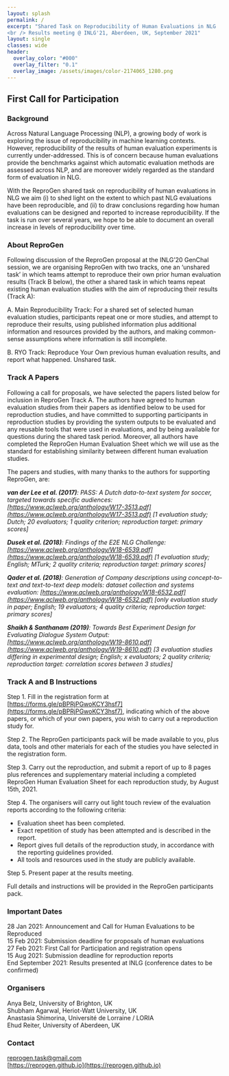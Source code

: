 ```yaml
---
layout: splash
permalink: /
excerpt: "Shared Task on Reproducibility of Human Evaluations in NLG
<br /> Results meeting @ INLG'21, Aberdeen, UK, September 2021"
layout: single
classes: wide
header:
  overlay_color: "#000"
  overlay_filter: "0.1"
  overlay_image: /assets/images/color-2174065_1280.png
---
```


## First Call for Participation

### Background

Across Natural Language Processing (NLP), a growing body of work is exploring the issue of reproducibility in machine learning contexts. However, reproducibility of the results of human evaluation experiments is currently under-addressed. This is of concern because human evaluations provide the benchmarks against which automatic evaluation methods are assessed across NLP, and are moreover widely regarded as the standard form of evaluation in NLG. 

With the ReproGen shared task on reproducibility of human evaluations in NLG we aim (i) to shed light on the extent to which past NLG evaluations have been reproducible, and (ii) to draw conclusions regarding how human evaluations can be designed and reported to increase reproducibility. If the task is run over several years, we hope to be able to document an overall increase in levels of reproducibility over time.

### About ReproGen

Following discussion of the ReproGen proposal at the INLG’20 GenChal session, we are organising ReproGen with two tracks, one an ‘unshared task’ in which teams attempt to reproduce their own prior human evaluation results (Track B below), the other a shared task in which teams repeat existing human evaluation studies with the aim of reproducing their results (Track A):

A. Main Reproducibility Track: For a shared set of selected human evaluation studies, participants repeat one or more studies, and attempt to reproduce their results, using published information plus additional information and resources provided by the authors, and making common-sense assumptions where information is still incomplete.

B. RYO Track: Reproduce Your Own previous human evaluation results, and report what happened. Unshared task. 

### Track A Papers

Following a call for proposals, we have selected the papers listed below for inclusion in ReproGen Track A. The authors have agreed to human evaluation studies from their papers as identified below to be used for reproduction studies, and have committed to supporting participants in reproduction studies by providing the system outputs to be evaluated and any reusable tools that were used in evaluations, and by being available for questions during the shared task period. Moreover, all authors have completed the ReproGen Human Evaluation Sheet which we will use as the standard for establishing similarity between different human evaluation studies.

The papers and studies, with many thanks to the authors for supporting ReproGen, are:

<i><b>van der Lee et al. (2017)</b>: PASS: A Dutch data-to-text system for soccer, targeted towards specific audiences: [https://www.aclweb.org/anthology/W17-3513.pdf](https://www.aclweb.org/anthology/W17-3513.pdf) [1 evaluation study; Dutch; 20 evaluators; 1 quality criterion; reproduction target: primary scores]</i>

<i><b>Dusek et al. (2018)</b>: Findings of the E2E NLG Challenge: [https://www.aclweb.org/anthology/W18-6539.pdf](https://www.aclweb.org/anthology/W18-6539.pdf) [1 evaluation study; English; MTurk; 2 quality criteria; reproduction target: primary scores]</i>

<i><b>Qader et al. (2018)</b>: Generation of Company descriptions using concept-to-text and text-to-text deep models: dataset collection and systems evaluation: [https://www.aclweb.org/anthology/W18-6532.pdf](https://www.aclweb.org/anthology/W18-6532.pdf) [only evaluation study in paper; English; 19 evaluators; 4 quality criteria; reproduction target: primary scores]</i>

<i><b>Shaikh & Santhanam (2019)</b>: Towards Best Experiment Design for Evaluating Dialogue System Output: [https://www.aclweb.org/anthology/W19-8610.pdf](https://www.aclweb.org/anthology/W19-8610.pdf) [3 evaluation studies differing in experimental design; English; x evaluators; 2 quality criteria; reproduction target: correlation scores between 3 studies]</i>

### Track A and B Instructions

Step 1. Fill in the registration form at [https://forms.gle/pBPRjPGwoKCY3hsf7](https://forms.gle/pBPRjPGwoKCY3hsf7), indicating which of the above papers, or which of your own papers, you wish to carry out a reproduction study for.

Step 2. The ReproGen participants pack will be made available to you, plus data, tools and other materials for each of the studies you have selected in the registration form.

Step 3. Carry out the reproduction, and submit a report of up to 8 pages plus references and supplementary material including a completed ReproGen Human Evaluation Sheet for each reproduction study, by August 15th, 2021.

Step 4. The organisers will carry out light touch review of the evaluation reports according to the following criteria:
* Evaluation sheet has been completed.
* Exact repetition of study has been attempted and is described in the report.
* Report gives full details of the reproduction study, in accordance with the reporting guidelines provided.
* All tools and resources used in the study are publicly available.

Step 5. Present paper at the results meeting.

Full details and instructions will be provided in the ReproGen participants pack.

### Important Dates

28 Jan 2021: Announcement and Call for Human Evaluations to be Reproduced\
15 Feb 2021: Submission deadline for proposals of human evaluations\
27 Feb 2021: First Call for Participation and registration opens\
15 Aug 2021: Submission deadline for reproduction reports\
End September 2021: Results presented at INLG (conference dates to be confirmed)

### Organisers

Anya Belz, University of Brighton, UK\
Shubham Agarwal, Heriot-Watt University, UK\
Anastasia Shimorina, Université de Lorraine / LORIA\
Ehud Reiter, University of Aberdeen, UK

### Contact

<reprogen.task@gmail.com>\
[https://reprogen.github.io](https://reprogen.github.io)
